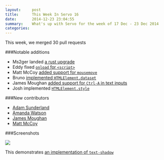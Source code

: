 ```yaml
---
layout:     post
title:      This Week In Servo 16
date:       2014-12-23 23:04:55
summary:    What's up with Servo for the week of 17 Dec - 23 Dec 2014
categories: 
---
```


This week, we merged 30 pull requests

###Notable additions

 - Ms2ger landed [a rust upgrade](https://github.com/servo/servo/pull/4405)
 - Eddy fixed [`onload` for `<script>`](https://github.com/servo/servo/pull/4326)
 - Matt McCoy [added support for `mousemove`](https://github.com/servo/servo/pull/4453)
 - Bruno [implemented `HTMLElement.dataset`](https://github.com/servo/servo/pull/4038)
 - James Moughan [added support for `Ctrl-A` in text inputs](https://github.com/servo/servo/pull/4457)
 - Josh implemented [`HTMLElement.style`](https://github.com/servo/servo/pull/4342)

###New contributors

 - [Adam Sunderland](https://github.com/iterion)
 - [Amanda Watson](https://github.com/amwatson)
 - [James Moughan](https://github.com/jamougha)
 - [Matt McCoy](https://github.com/mattnenterprise)

###Screenshots

![](http://i.imgur.com/aB3sp9F.jpg)

This demonstrates [an implementation of `text-shadow`](https://github.com/servo/servo/pull/4475)
